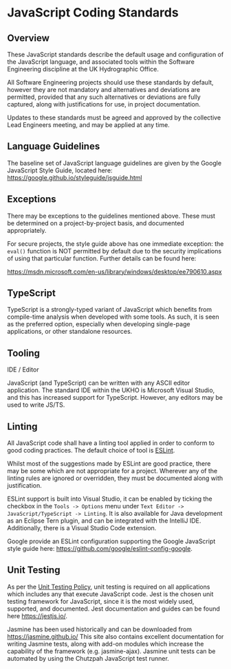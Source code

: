 # JavaScript Coding Standards

## Overview

These JavaScript standards describe the default usage and configuration of the JavaScript language, and associated tools within the Software Engineering discipline at the UK Hydrographic Office.

All Software Engineering projects should use these standards by default, however they are not mandatory and alternatives and deviations are permitted, provided that any such alternatives or deviations are fully captured, along with justifications for use, in project documentation.

Updates to these standards must be agreed and approved by the collective Lead Engineers meeting, and may be applied at any time.

## Language Guidelines

The baseline set of JavaScript language guidelines are given by the Google JavaScript Style Guide, located here: <https://google.github.io/styleguide/jsguide.html>

## Exceptions

There may be exceptions to the guidelines mentioned above.  These must be determined on a project-by-project basis, and documented appropriately.

For secure projects, the style guide above has one immediate exception: the `eval()` function is NOT permitted by default due to the security implications of using that particular function.  Further details can be found here:

<https://msdn.microsoft.com/en-us/library/windows/desktop/ee790610.aspx>

## TypeScript

TypeScript is a strongly-typed variant of JavaScript which benefits from compile-time analysis when developed with some tools.  As such, it is seen as the preferred option, especially when developing single-page applications, or other standalone resources.

## Tooling

IDE / Editor

JavaScript (and TypeScript) can be written with any ASCII editor application. The standard IDE within the UKHO is Microsoft Visual Studio, and this has increased support for TypeScript. However, any editors may be used to write JS/TS.

## Linting

All JavaScript code shall have a linting tool applied in order to conform to good coding practices. The default choice of tool is [ESLint](https://eslint.org/).

Whilst most of the suggestions made by ESLint are good practice, there may be some which are not appropriate for a project. Wherever any of the linting rules are ignored or overridden, they must be documented along with justification.

ESLint support is built into Visual Studio, it can be enabled by ticking the checkbox in the `Tools -> Options` menu under `Text Editor -> JavaScript/TypeScript -> Linting`. It is also available for Java development as an Eclipse Tern plugin, and can be integrated with the IntelliJ IDE. Additionally, there is a Visual Studio Code extension.

Google provide an ESLint configuration supporting the Google JavaScript style guide here: <https://github.com/google/eslint-config-google>.

## Unit Testing

As per the [Unit Testing Policy](../UnitTesting/UnitTestingPolicy.md), unit testing is required on all applications which includes any that execute JavaScript code. Jest is the chosen unit testing framework for JavaScript, since it is the most widely used, supported, and documented. Jest documentation and guides can be found here <https://jestjs.io/>.

Jasmine has been used historically and can be downloaded from <https://jasmine.github.io/>  This site also contains excellent documentation for writing Jasmine tests, along with add-on modules which increase the capability of the framework (e.g. jasmine-ajax). Jasmine unit tests can be automated by using the Chutzpah JavaScript test runner.
